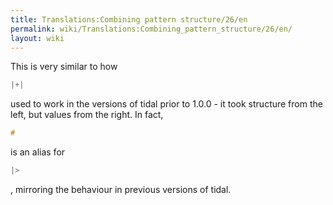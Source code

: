 ```yaml
---
title: Translations:Combining pattern structure/26/en
permalink: wiki/Translations:Combining_pattern_structure/26/en/
layout: wiki
---
```


This is very similar to how

``` Haskell
|+|
```

used to work in the versions of tidal prior to 1.0.0 - it took structure
from the left, but values from the right. In fact,

``` Haskell
#
```

is an alias for

``` Haskell
|>
```

, mirroring the behaviour in previous versions of tidal.
